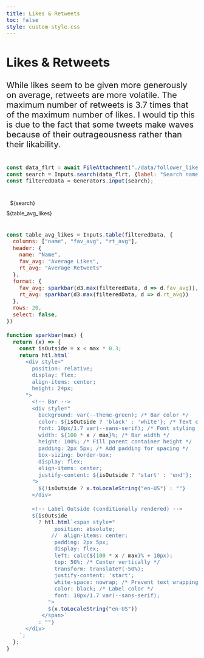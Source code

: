```yaml
---
title: Likes & Retweets
toc: false
style: custom-style.css
---
```


<style>
/* Page-specific chart wrapper override */
.chart-wrapper {
  margin: 40px auto; /* Override global margin for this page */
  max-width: 900px; /* Adjust line length */
}

/* Page-specific text container override */
.text-container {
  font-size: 22px; /* Override global font size for this page */
}


.plot-title {
  font-size: 28px;        /* Larger title font size */
  font-weight: bold;      /* Bold text */
  color: darkblue;        /* Title color */
  text-align: center;     /* Center the title */
  font-family: "Georgia", serif; /* Custom font family */
  margin-bottom: 20px;    /* Add spacing below the title */
  text-transform: uppercase; /* Uppercase letters */
  letter-spacing: 1px;    /* Spacing between letters */
  text-align: center;   /* Center the title */
  font-size: 28px;      /* Increase the font size */
  font-weight: bold;    /* Bold title */
  font-family: "Arial, sans-serif"; /* Custom font */
  margin-top: 20px;     /* Add spacing above */
  }

  /* Default (Light Mode) */
  .chart-title, .chart-legend {
    fill: black; /* Title and legend text in black */
  }

  /* Dark Mode */
  @media (prefers-color-scheme: dark) {
    .chart-title, .chart-legend {
      fill: white;
    }
  }

  svg {
    max-width: 100%; /* Ensure the SVG scales within its container */
    height: auto;    /* Maintain aspect ratio */
  }

.d3-tooltip {
    position: absolute;
    z-index: 50;
    pointer-events: none;
}

  /* Code block styling */
  pre code {
    font-family: "Fira Code",  monospace; /* Monospaced font for code */
    font-size: 14px;
    line-height: 1.4;
    overflow-x: auto; /* Allow horizontal scroll */
  }
</style>
<div class="chart-wrapper">
  <div class="text-container">
  <h2>Likes & Retweets</h2>
  <p>
  While likes seem to be given more generously on average, retweets are more volatile. The maximum number of retweets is 3.7 times that of the maximum number of likes. I would tip this is due to the fact that some tweets make waves because of their outrageousness rather than their likability.
  </p>
  </div>
</div>


```js
const data_flrt = await FileAttachment("./data/follower_likes_rt.csv").csv({ typed: true });
const search = Inputs.search(data_flrt, {label: "Search names", placeholder: "Name…", datalist: ["names"],});
const filteredData = Generators.input(search);
```


<div class="chart-wrapper">
  <!-- Chart -->
  <div class="card" >
    <div style="margin: 0px 10px 10px 10px">${search}</div>
    <div>${table_avg_likes}</div>
  </div>
</div>


```js
const table_avg_likes = Inputs.table(filteredData, {
  columns: ["name", "fav_avg", "rt_avg"],
  header: {
    name: "Name",
    fav_avg: "Average Likes",
    rt_avg: "Average Retweets"
  },
  format: {
    fav_avg: sparkbar(d3.max(filteredData, d => d.fav_avg)),
    rt_avg: sparkbar(d3.max(filteredData, d => d.rt_avg))
  },
  rows: 20,
  select: false,
})

function sparkbar(max) {
  return (x) => {
    const isOutside = x < max * 0.3; 
    return htl.html`
      <div style="
        position: relative;
        display: flex;
        align-items: center;
        height: 24px; 
      ">
        <!-- Bar -->
        <div style="
          background: var(--theme-green); /* Bar color */
          color: ${isOutside ? 'black' : 'white'}; /* Text color */
          font: 10px/1.7 var(--sans-serif); /* Font styling */
          width: ${100 * x / max}%; /* Bar width */
          height: 100%; /* Fill parent container height */
          padding: 2px 5px; /* Add padding for spacing */
          box-sizing: border-box;
          display: flex;
          align-items: center;
          justify-content: ${isOutside ? 'start' : 'end'}; 
        ">
          ${!isOutside ? x.toLocaleString("en-US") : ""}
        </div>

        <!-- Label Outside (conditionally rendered) -->
        ${isOutside
          ? htl.html`<span style="
               position: absolute;
              //  align-items: center;
               padding: 2px 5px;
               display: flex;
               left: calc(${100 * x / max}% + 10px); 
               top: 50%; /* Center vertically */
               transform: translateY(-50%);
               justify-content: 'start';
               white-space: nowrap; /* Prevent text wrapping */
               color: black; /* Label color */
               font: 10px/1.7 var(--sans-serif);
             ">
             ${x.toLocaleString("en-US")}
           </span>`
          : ""}
      </div>
    `;
  };
}
```



